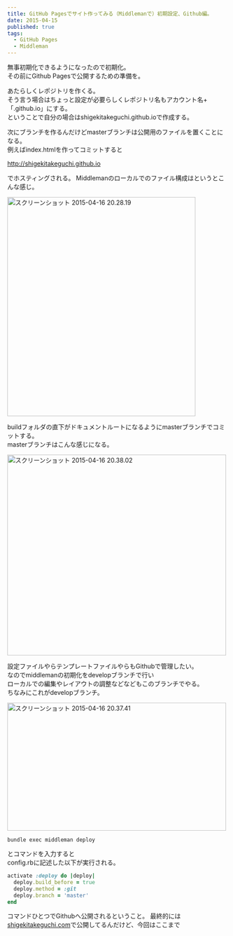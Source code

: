 ```yaml
---
title: GitHub Pagesでサイト作ってみる（Middlemanで）初期設定、Github編。
date: 2015-04-15
published: true
tags: 
  - GitHub Pages
  - Middleman
---
```


無事初期化できるようになったので初期化。<br>
その前にGithub Pagesで公開するための準備を。

あたらしくレポジトリを作くる。<br>
そう言う場合はちょっと設定が必要らしくレポジトリ名もアカウント名+「.github.io」にする。<br>
ということで自分の場合はshigekitakeguchi.github.ioで作成する。

次にブランチを作るんだけどmasterブランチは公開用のファイルを置くことになる。<br>
例えばindex.htmlを作ってコミットすると

http://shigekitakeguchi.github.io

でホスティングされる。
Middlemanのローカルでのファイル構成はというとこんな感じ。

<a href="https://www.flickr.com/photos/shigeki_takeguchi/16978635348" title="スクリーンショット 2015-04-16 20.28.19 by shigeki takeguchi, on Flickr"><img src="https://farm8.staticflickr.com/7694/16978635348_778a77fae5.jpg" width="430" height="500" alt="スクリーンショット 2015-04-16 20.28.19" class="image-border"></a>

buildフォルダの直下がドキュメントルートになるようにmasterブランチでコミットする。<br>
masterブランチはこんな感じになる。

<a href="https://www.flickr.com/photos/shigeki_takeguchi/16978923670" title="スクリーンショット 2015-04-16 20.38.02 by shigeki takeguchi, on Flickr"><img src="https://farm9.staticflickr.com/8706/16978923670_eb76d343da.jpg" width="500" height="458" alt="スクリーンショット 2015-04-16 20.38.02" class="image-border"></a>

設定ファイルやらテンプレートファイルやらもGithubで管理したい。<br>
なのでmiddlemanの初期化をdevelopブランチで行い<br>
ローカルでの編集やレイアウトの調整などなどもこのブランチでやる。<br>
ちなみにこれがdevelopブランチ。

<a href="https://www.flickr.com/photos/shigeki_takeguchi/16978698188" title="スクリーンショット 2015-04-16 20.37.41 by shigeki takeguchi, on Flickr"><img src="https://farm9.staticflickr.com/8795/16978698188_4bcebb5b4a.jpg" width="500" height="292" alt="スクリーンショット 2015-04-16 20.37.41" class="image-border"></a>

~~~shell
bundle exec middleman deploy
~~~
とコマンドを入力すると<br>
config.rbに記述した以下が実行される。

~~~ruby
activate :deploy do |deploy|
  deploy.build_before = true
  deploy.method = :git
  deploy.branch = 'master'
end
~~~

コマンドひとつでGithubへ公開されるということ。
最終的には[shigekitakeguchi.com](http://shigekitakeguchi.com/)で公開してるんだけど、今回はここまで<br>
